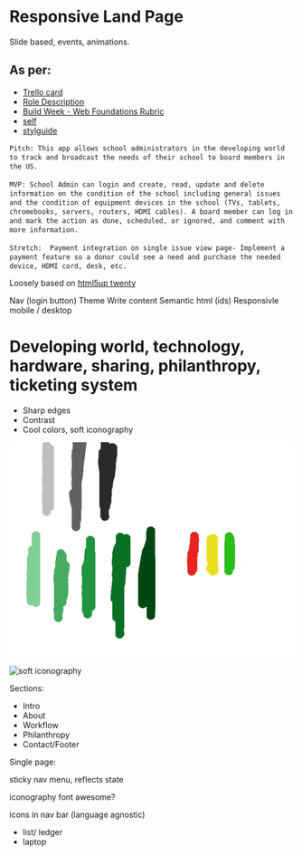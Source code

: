 # Responsive Land Page

Slide based, events, animations.

## As per: 
* [Trello card](https://trello.com/c/yUQkwabg/11-responsive-marketing-page)
* [Role Description](https://www.notion.so/Web-UI-Developer-Role-9978e2084bcc45a7a182638acf38b956)
* [Build Week - Web Foundations Rubric](https://docs.google.com/spreadsheets/d/1BbdmSMUdzURMo0wcsr4XSKvegDgB28WkK2wnjmORzDo/edit#gid=0)
* [self](https://github.com/irsr2/Web-UI-Dev-3)
* [stylguide](/styleguide.txt)

```
Pitch: This app allows school administrators in the developing world to track and broadcast the needs of their school to board members in the US.

MVP: School Admin can login and create, read, update and delete information on the condition of the school including general issues and the condition of equipment devices in the school (TVs, tablets, chromebooks, servers, routers, HDMI cables). A board member can log in and mark the action as done, scheduled, or ignored, and comment with more information.

Stretch:  Payment integration on single issue view page- Implement a payment feature so a donor could see a need and purchase the needed device, HDMI cord, desk, etc.
```

Loosely based on [html5up twenty](https://html5up.net/twenty)

Nav (login button)
Theme
Write content
Semantic html (ids)
Responsivle mobile / desktop

# Developing world, technology, hardware, sharing, philanthropy, ticketing system


* Sharp edges
* Contrast
* Cool colors, soft iconography

![Color palette](/design/palette.png)

![soft iconography](/design/icons.png)

Sections:
* Intro
* About
* Workflow
* Philanthropy
* Contact/Footer

Single page:

 sticky nav menu, reflects state

iconography
font awesome?

icons in nav bar (language agnostic)

* list/ ledger
* laptop

<script>
document.title = "{$currentsection}":
</script>

